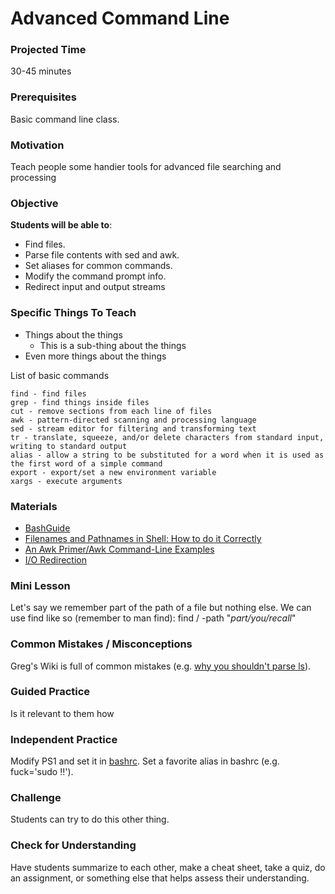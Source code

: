 # Advanced Command Line

### Projected Time
30-45 minutes

### Prerequisites
Basic command line class.

### Motivation
Teach people some handier tools for advanced file searching and processing

### Objective
**Students will be able to**:
- Find files.
- Parse file contents with sed and awk.
- Set aliases for common commands.
- Modify the command prompt info.
- Redirect input and output streams

### Specific Things To Teach
- Things about the things
	- This is a sub-thing about the things
- Even more things about the things

List of basic commands

	find - find files
	grep - find things inside files
	cut - remove sections from each line of files
	awk - pattern-directed scanning and processing language
	sed - stream editor for filtering and transforming text
	tr - translate, squeeze, and/or delete characters from standard input, writing to standard output
	alias - allow a string to be substituted for a word when it is used as the first word of a simple command
	export - export/set a new environment variable
	xargs - execute arguments
	
### Materials

- [BashGuide](http://mywiki.wooledge.org/BashGuide)
- [Filenames and Pathnames in Shell: How to do it Correctly](https://www.dwheeler.com/essays/filenames-in-shell.html)
- [An Awk Primer/Awk Command-Line Examples](https://en.wikibooks.org/wiki/An_Awk_Primer/Awk_Command-Line_Examples)
- [I/O Redirection](http://wiki.bash-hackers.org/syntax/redirection)

### Mini Lesson

Let's say we remember part of the path of a file but nothing else. We can use find like so (remember to man find):
	find / -path "*part/you/recall*"


### Common Mistakes / Misconceptions

Greg's Wiki is full of common mistakes (e.g. [why you shouldn't parse ls](http://mywiki.wooledge.org/ParsingLs)).


### Guided Practice

Is it relevant to them how 

### Independent Practice

Modify PS1 and set it in [bashrc](http://bashrcgenerator.com/).
Set a favorite alias in bashrc (e.g. fuck='sudo !!').

### Challenge

Students can try to do this other thing.


### Check for Understanding

Have students summarize to each other, make a cheat sheet, take a quiz, do an assignment, or something else that helps assess their understanding.
